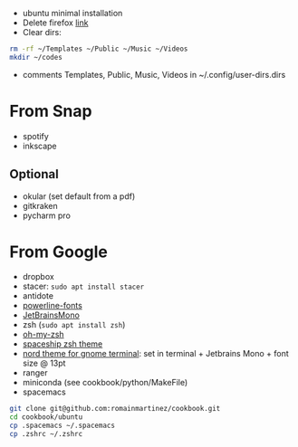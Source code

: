 - ubuntu minimal installation
- Delete firefox [link](https://askubuntu.com/questions/16758/removing-firefox-in-ubuntu-with-all-add-ons-like-it-never-existed)
- Clear dirs:
```bash
rm -rf ~/Templates ~/Public ~/Music ~/Videos 
mkdir ~/codes
```
- comments Templates, Public, Music, Videos in ~/.config/user-dirs.dirs

# From Snap
- spotify
- inkscape

## Optional
- okular (set default from a pdf)
- gitkraken
- pycharm pro

# From Google
- dropbox
- stacer: `sudo apt install stacer`
- antidote
- [powerline-fonts](https://github.com/powerline/fonts)
- [JetBrainsMono](https://www.jetbrains.com/lp/mono/)
- zsh (`sudo apt install zsh`)
- [oh-my-zsh](https://github.com/ohmyzsh/ohmyzsh)
- [spaceship zsh theme](https://github.com/denysdovhan/spaceship-prompt)
- [nord theme for gnome terminal](https://github.com/arcticicestudio/nord-gnome-terminal): set in terminal + Jetbrains Mono + font size @ 13pt
- ranger
- miniconda (see cookbook/python/MakeFile)
- spacemacs

```bash
git clone git@github.com:romainmartinez/cookbook.git
cd cookbook/ubuntu
cp .spacemacs ~/.spacemacs
cp .zshrc ~/.zshrc
```

